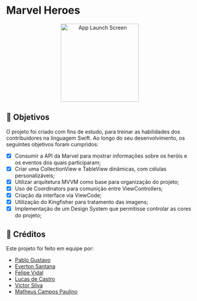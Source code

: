 # Marvel Heroes

<div align="center">
  <img src="https://user-images.githubusercontent.com/86199915/162594269-6359344c-23e3-4399-b4fd-9b8a1355daa9.gif" alt="App Launch Screen" style="width:15em;"/>
</div>

## 🎯 Objetivos

O projeto foi criado com fins de estudo, para treinar as habilidades dos contribuidores na linguagem Swift. Ao longo do seu desenvolvimento, os seguintes objetivos foram cumpridos:

- [x] Consumir a API da Marvel para mostrar informações sobre os heróis e os eventos dos quais participaram;
- [x] Criar uma CollectionView e TableView dinâmicas, com células personalizáveis;
- [x] Utilizar arquitetura MVVM como base para organização do projeto;
- [x] Uso de Coordinators para comunição entre ViewControllers;
- [x] Criação da interface via ViewCode;
- [x] Utilização do Kingfisher para tratamento das imagens;
- [x] Implementação de um Design System que permitisse controlar as cores do projeto;

## 📘 Créditos
Este projeto foi feito em equipe por:
* [Pablo Gustavo](https://github.com/Pablo1Gustavo)
* [Everton Santana](https://github.com/ecsantana76)
* [Felipe Vidal](https://github.com/felipeisraelvidal)
* [Lucas de Castro](https://github.com/LuxksC)
* [Victor Silva](https://github.com/victorugons)
* [Matheus Campos Paulino](https://github.com/codecampos)

